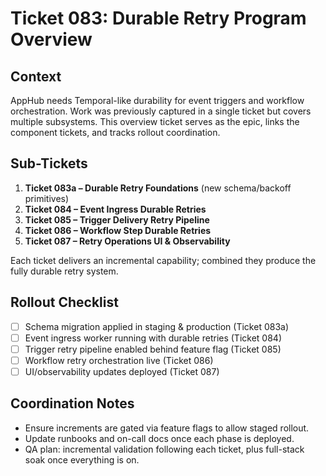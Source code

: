 # Ticket 083: Durable Retry Program Overview

## Context
AppHub needs Temporal-like durability for event triggers and workflow orchestration. Work was previously captured in a single ticket but covers multiple subsystems. This overview ticket serves as the epic, links the component tickets, and tracks rollout coordination.

## Sub-Tickets
1. **Ticket 083a – Durable Retry Foundations** (new schema/backoff primitives)
2. **Ticket 084 – Event Ingress Durable Retries**
3. **Ticket 085 – Trigger Delivery Retry Pipeline**
4. **Ticket 086 – Workflow Step Durable Retries**
5. **Ticket 087 – Retry Operations UI & Observability**

Each ticket delivers an incremental capability; combined they produce the fully durable retry system.

## Rollout Checklist
- [ ] Schema migration applied in staging & production (Ticket 083a)
- [ ] Event ingress worker running with durable retries (Ticket 084)
- [ ] Trigger retry pipeline enabled behind feature flag (Ticket 085)
- [ ] Workflow retry orchestration live (Ticket 086)
- [ ] UI/observability updates deployed (Ticket 087)

## Coordination Notes
- Ensure increments are gated via feature flags to allow staged rollout.
- Update runbooks and on-call docs once each phase is deployed.
- QA plan: incremental validation following each ticket, plus full-stack soak once everything is on.
